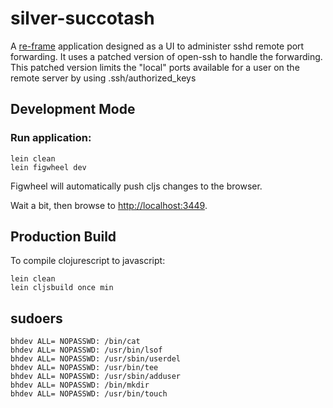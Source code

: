 # silver-succotash

A [re-frame](https://github.com/Day8/re-frame) application designed as a UI to administer sshd remote port forwarding.
It uses a patched version of open-ssh to handle the forwarding. This patched version limits the "local" ports available for a user on the remote server by using .ssh/authorized_keys

## Development Mode

### Run application:

```
lein clean
lein figwheel dev
```

Figwheel will automatically push cljs changes to the browser.

Wait a bit, then browse to [http://localhost:3449](http://localhost:3449).

## Production Build


To compile clojurescript to javascript:

```
lein clean
lein cljsbuild once min
```
## sudoers

```
bhdev ALL= NOPASSWD: /bin/cat
bhdev ALL= NOPASSWD: /usr/bin/lsof
bhdev ALL= NOPASSWD: /usr/sbin/userdel
bhdev ALL= NOPASSWD: /usr/bin/tee
bhdev ALL= NOPASSWD: /usr/sbin/adduser
bhdev ALL= NOPASSWD: /bin/mkdir
bhdev ALL= NOPASSWD: /usr/bin/touch
```